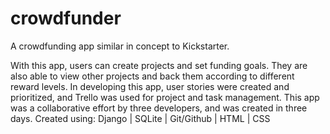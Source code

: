 # crowdfunder
A crowdfunding app similar in concept to Kickstarter.

With this app, users can create projects and set funding goals. They are also able to view other projects and back them according to different reward levels.
In developing this app, user stories were created and prioritized, and Trello was used for project and task management. This app was a collaborative effort by three developers, and was created in three days.
Created using: Django | SQLite | Git/Github | HTML | CSS
